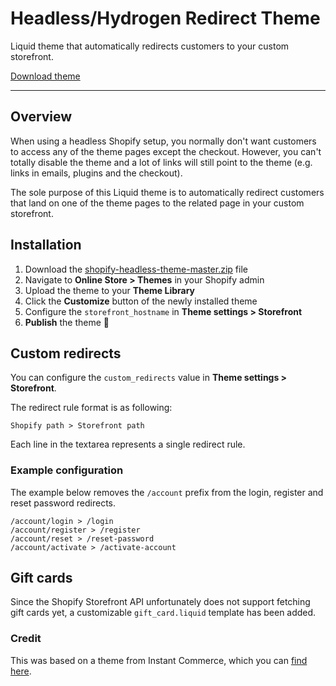 # Headless/Hydrogen Redirect Theme

Liquid theme that automatically redirects customers to your custom storefront.

[Download theme](https://github.com/Shopify/shopify-headless-theme/archive/refs/heads/master.zip)

---

## Overview

When using a headless Shopify setup, you normally don't want customers to access any of the theme pages except the checkout. However, you can't totally disable the theme and a lot of links will still point to the theme (e.g. links in emails, plugins and the checkout).

The sole purpose of this Liquid theme is to automatically redirect customers that land on one of the theme pages to the related page in your custom storefront.

## Installation

1. Download the [shopify-headless-theme-master.zip](https://github.com/Shopify/shopify-headless-theme/archive/refs/heads/master.zip) file
2. Navigate to **Online Store > Themes** in your Shopify admin
3. Upload the theme to your **Theme Library**
4. Click the **Customize** button of the newly installed theme
5. Configure the `storefront_hostname` in **Theme settings > Storefront**
6. **Publish** the theme 🚀

## Custom redirects

You can configure the `custom_redirects` value in **Theme settings > Storefront**.

The redirect rule format is as following:

```
Shopify path > Storefront path
```

Each line in the textarea represents a single redirect rule.

### Example configuration

The example below removes the `/account` prefix from the login, register and reset password redirects.

```
/account/login > /login
/account/register > /register
/account/reset > /reset-password
/account/activate > /activate-account
```

## Gift cards

Since the Shopify Storefront API unfortunately does not support fetching gift cards yet, a customizable `gift_card.liquid` template has been added.

### Credit
This was based on a theme from Instant Commerce, which you can [find here](https://github.com/instantcommerce/shopify-headless-theme).